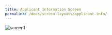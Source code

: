 ```yaml
---
title: Applicant Information Screen
permalink: /docs/screen-layouts/applicant-info/
---
```


![screen1]

[screen1]: ../img/applicant-info/screen.png
